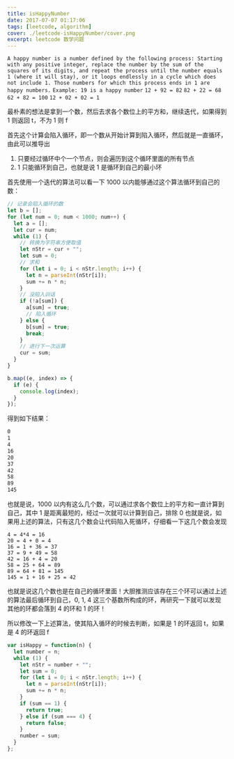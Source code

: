 ```yaml
---
title: isHappyNumber
date: 2017-07-07 01:17:06
tags: [leetcode, algorithm]
cover: ./leetcode-isHappyNumber/cover.png
excerpt: leetcode 数学问题
---
```


`A happy number is a number defined by the following process: Starting with any positive integer, replace the number by the sum of the squares of its digits, and repeat the process until the number equals 1 (where it will stay), or it loops endlessly in a cycle which does not include 1. Those numbers for which this process ends in 1 are happy numbers.`
`Example: 19 is a happy number`
`12 + 92 = 82`
`82 + 22 = 68`
`62 + 82 = 100`
`12 + 02 + 02 = 1`

最朴素的想法是拿到一个数，然后去求各个数位上的平方和，继续迭代，如果得到 1 则返回 t，不为 1 则 f

首先这个计算会陷入循环，即一个数从开始计算到陷入循环，然后就是一直循环，由此可以推导出

1. 只要经过循环中个一个节点，则会遍历到这个循环里面的所有节点
2. 1 只能循环到自己，也就是说 1 是循环到自己的最小环

首先使用一个迭代的算法可以看一下 1000 以内能够通过这个算法循环到自己的数：

```javascript
// 记录会陷入循环的数
let b = [];
for (let num = 0; num < 1000; num++) {
  let a = [];
  let cur = num;
  while (1) {
    // 转换为字符串方便取值
    let nStr = cur + "";
    let sum = 0;
    // 求和
    for (let i = 0; i < nStr.length; i++) {
      let n = parseInt(nStr[i]);
      sum += n * n;
    }
    // 没陷入训话
    if (!a[sum]) {
      a[sum] = true;
      // 陷入循环
    } else {
      b[sum] = true;
      break;
    }
    // 进行下一次运算
    cur = sum;
  }
}

b.map((e, index) => {
  if (e) {
    console.log(index);
  }
});
```

得到如下结果：

```bash
0
1
4
16
20
37
42
58
89
145
```

也就是说，1000 以内有这么几个数，可以通过求各个数位上的平方和一直计算到自己，其中 1 是距离最短的，经过一次就可以计算到自己，排除 0
也就是说，如果用上述的算法，只有这几个数会让代码陷入死循环，仔细看一下这几个数会发现

```mathlab
4 = 4*4 = 16
20 = 4 + 0 = 4
16 = 1 + 36 = 37
37 = 9 + 49 = 58
42 = 16 + 4 = 20
58 = 25 + 64 = 89
89 = 64 + 81 = 145
145 = 1 + 16 + 25 = 42
```

也就是说这几个数也是在自己的循环里面！大胆推测应该存在三个环可以通过上述的算法最后循环到自己，0, 1, 4 这三个基数所构成的环，再研究一下就可以发现其他的环都会落到 4 的环和 1 的环！

所以修改一下上述算法，使其陷入循环的时候去判断，如果是 1 的环返回 t，如果是 4 的环返回 f

```javascript
var isHappy = function(n) {
  let number = n;
  while (1) {
    let nStr = number + "";
    let sum = 0;
    for (let i = 0; i < nStr.length; i++) {
      let n = parseInt(nStr[i]);
      sum += n * n;
    }
    if (sum == 1) {
      return true;
    } else if (sum === 4) {
      return false;
    }
    number = sum;
  }
};
```

